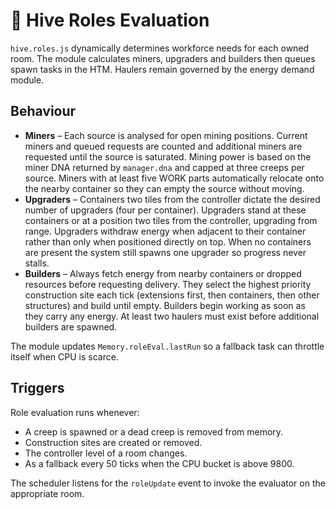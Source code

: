 # 🐜 Hive Roles Evaluation

`hive.roles.js` dynamically determines workforce needs for each owned room. The module
calculates miners, upgraders and builders then queues spawn tasks in the HTM.
Haulers remain governed by the energy demand module.

## Behaviour

 - **Miners** – Each source is analysed for open mining positions. Current miners
   and queued requests are counted and additional miners are requested until the
   source is saturated. Mining power is based on the miner DNA returned by
   `manager.dna` and capped at three creeps per source. Miners with at least five
   WORK parts automatically relocate onto the nearby container so they can empty
   the source without moving.
- **Upgraders** – Containers two tiles from the controller dictate the
  desired number of upgraders (four per container). Upgraders stand at these
  containers or at a position two tiles from the controller, upgrading from
  range. Upgraders withdraw energy when adjacent to their container rather than
  only when positioned directly on top. When no containers are present the
  system still spawns one upgrader so progress never stalls.
 - **Builders** – Always fetch energy from nearby containers or dropped
   resources before requesting delivery. They select the highest priority
   construction site each tick (extensions first, then containers, then other
   structures) and build until empty. Builders begin working as soon as they
   carry any energy. At least two haulers must exist before additional builders
   are spawned.

The module updates `Memory.roleEval.lastRun` so a fallback task can throttle
itself when CPU is scarce.

## Triggers

Role evaluation runs whenever:

- A creep is spawned or a dead creep is removed from memory.
- Construction sites are created or removed.
- The controller level of a room changes.
- As a fallback every 50 ticks when the CPU bucket is above 9800.

The scheduler listens for the `roleUpdate` event to invoke the evaluator on the
appropriate room.
